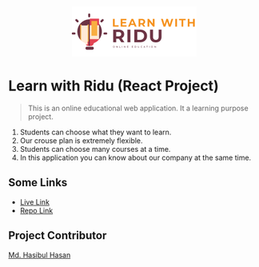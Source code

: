 <p align="center">
<img src="./src/logo.png">
</p>

# Learn with Ridu (React Project)

> This is an online educational web application. It a learning purpose project.

1. Students can choose what they want to learn.
2. Our crouse plan is extremely flexible.
3. Students can choose many courses at a time.
4. In this application you can know about our company at the same time.

## Some Links
- [Live Link]()
- [Repo Link]()

## Project Contributor
[Md. Hasibul Hasan](https://relaxed-goldwasser-08852e.netlify.app/)



